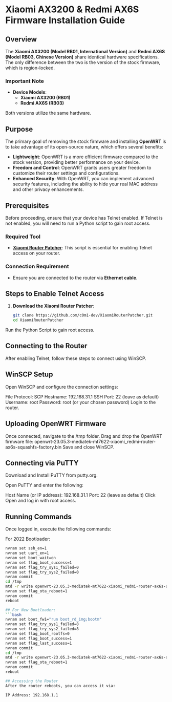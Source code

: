# Xiaomi AX3200 & Redmi AX6S Firmware Installation Guide

## Overview

The **Xiaomi AX3200 (Model RB01, International Version)** and **Redmi AX6S (Model RB03, Chinese Version)** share identical hardware specifications. The only difference between the two is the version of the stock firmware, which is region-locked.

### Important Note

- **Device Models**:
  - **Xiaomi AX3200 (RB01)**
  - **Redmi AX6S (RB03)**

Both versions utilize the same hardware.

## Purpose

The primary goal of removing the stock firmware and installing **OpenWRT** is to take advantage of its open-source nature, which offers several benefits:

- **Lightweight**: OpenWRT is a more efficient firmware compared to the stock version, providing better performance on your device.
- **Freedom and Control**: OpenWRT grants users greater freedom to customize their router settings and configurations.
- **Enhanced Security**: With OpenWRT, you can implement advanced security features, including the ability to hide your real MAC address and other privacy enhancements.

## Prerequisites

Before proceeding, ensure that your device has Telnet enabled. If Telnet is not enabled, you will need to run a Python script to gain root access.

### Required Tool

- **[Xiaomi Router Patcher](https://github.com/c0m1-dev/XiaomiRouterPatcher.git)**: This script is essential for enabling Telnet access on your router.

### Connection Requirement

- Ensure you are connected to the router via **Ethernet cable**.

## Steps to Enable Telnet Access

1. **Download the Xiaomi Router Patcher**:
   ```bash
   git clone https://github.com/c0m1-dev/XiaomiRouterPatcher.git
   cd XiaomiRouterPatcher

Run the Python Script to gain root access.

## Connecting to the Router
After enabling Telnet, follow these steps to connect using WinSCP.

## WinSCP Setup
Open WinSCP and configure the connection settings:

File Protocol: SCP
Hostname: 192.168.31.1
SSH Port: 22 (leave as default)
Username: root
Password: root (or your chosen password)
Login to the router.

## Uploading OpenWRT Firmware

Once connected, navigate to the /tmp folder.
Drag and drop the OpenWRT firmware file: openwrt-23.05.3-mediatek-mt7622-xiaomi_redmi-router-ax6s-squashfs-factory.bin
Save and close WinSCP.

## Connecting via PuTTY
Download and Install PuTTY from putty.org.

Open PuTTY and enter the following:

Host Name (or IP address): 192.168.31.1
Port: 22 (leave as default)
Click Open and log in with root access.

## Running Commands
Once logged in, execute the following commands:

For 2022 Bootloader:
   ```bash
nvram set ssh_en=1
nvram set uart_en=1
nvram set boot_wait=on
nvram set flag_boot_success=1
nvram set flag_try_sys1_failed=0
nvram set flag_try_sys2_failed=0
nvram commit
cd /tmp
mtd -r write openwrt-23.05.3-mediatek-mt7622-xiaomi_redmi-router-ax6s-squashfs-factory.bin firmware
nvram set flag_ota_reboot=1
nvram commit
reboot

## For New Bootloader:
   ```bash
nvram set boot_fw1="run boot_rd_img;bootm"
nvram set flag_try_sys1_failed=8
nvram set flag_try_sys2_failed=8
nvram set flag_boot_rootfs=0
nvram set flag_boot_success=1
nvram set flag_last_success=1
nvram commit
cd /tmp
mtd -r write openwrt-23.05.3-mediatek-mt7622-xiaomi_redmi-router-ax6s-squashfs-factory.bin firmware
nvram set flag_ota_reboot=1
nvram commit
reboot

## Accessing the Router
After the router reboots, you can access it via:

IP Address: 192.168.1.1

